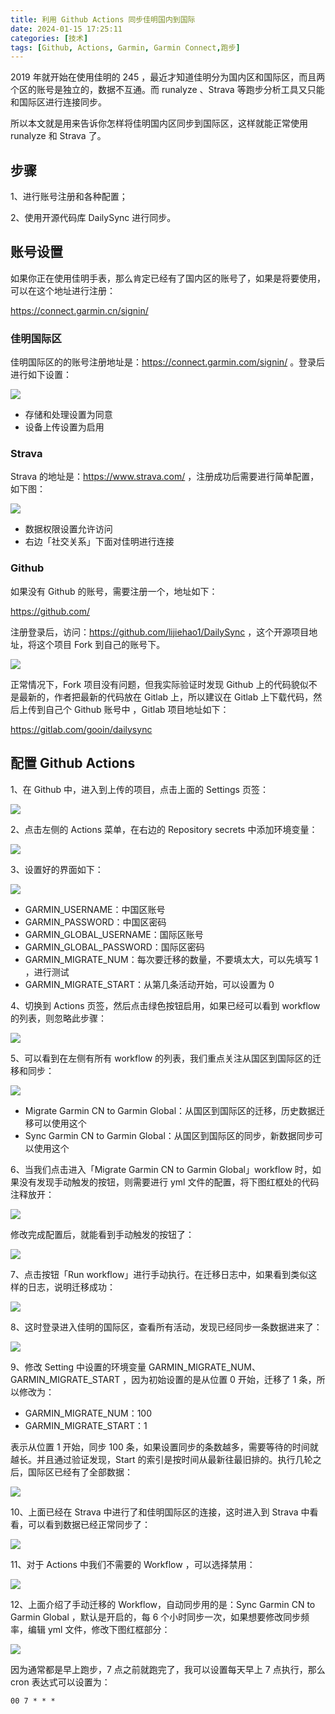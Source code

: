 ```yaml
---
title: 利用 Github Actions 同步佳明国内到国际
date: 2024-01-15 17:25:11
categories: [技术]
tags: [Github, Actions, Garmin, Garmin Connect,跑步]
---
```


2019 年就开始在使用佳明的 245 ，最近才知道佳明分为国内区和国际区，而且两个区的账号是独立的，数据不互通。而 runalyze 、Strava 等跑步分析工具又只能和国际区进行连接同步。

所以本文就是用来告诉你怎样将佳明国内区同步到国际区，这样就能正常使用  runalyze 和 Strava 了。
<!--more-->
## 步骤

1、进行账号注册和各种配置；

2、使用开源代码库 DailySync 进行同步。

## 账号设置

如果你正在使用佳明手表，那么肯定已经有了国内区的账号了，如果是将要使用，可以在这个地址进行注册：

https://connect.garmin.cn/signin/

### 佳明国际区

佳明国际区的的账号注册地址是：https://connect.garmin.com/signin/ 。登录后进行如下设置：

![](https://cdn.jsdelivr.net/gh/oec2003/hblog-images/img/202401150604663.webp)

* 存储和处理设置为同意
* 设备上传设置为启用

### Strava

Strava 的地址是：https://www.strava.com/ ，注册成功后需要进行简单配置，如下图：

![](https://cdn.jsdelivr.net/gh/oec2003/hblog-images/img/202401150604145.webp)

* 数据权限设置允许访问
* 右边「社交关系」下面对佳明进行连接

### Github

如果没有 Github 的账号，需要注册一个，地址如下：

https://github.com/

注册登录后，访问：https://github.com/lijiehao1/DailySync ，这个开源项目地址，将这个项目 Fork 到自己的账号下。

![](https://cdn.jsdelivr.net/gh/oec2003/hblog-images/img/202401150604835.webp)

正常情况下，Fork 项目没有问题，但我实际验证时发现 Github 上的代码貌似不是最新的，作者把最新的代码放在 Gitlab 上，所以建议在 Gitlab 上下载代码，然后上传到自己个 Github 账号中 ，Gitlab 项目地址如下：

https://gitlab.com/gooin/dailysync

## 配置 Github Actions

1、在 Github 中，进入到上传的项目，点击上面的 Settings 页签：

![](https://cdn.jsdelivr.net/gh/oec2003/hblog-images/img/202401150604917.webp)

2、点击左侧的 Actions 菜单，在右边的 Repository secrets 中添加环境变量： 

![](https://cdn.jsdelivr.net/gh/oec2003/hblog-images/img/202401150605472.webp)

3、设置好的界面如下：

![](https://cdn.jsdelivr.net/gh/oec2003/hblog-images/img/202401150605948.webp)

* GARMIN_USERNAME：中国区账号
* GARMIN_PASSWORD：中国区密码
* GARMIN_GLOBAL_USERNAME：国际区账号
* GARMIN_GLOBAL_PASSWORD：国际区密码
* GARMIN_MIGRATE_NUM：每次要迁移的数量，不要填太大，可以先填写 1 ，进行测试
* GARMIN_MIGRATE_START：从第几条活动开始，可以设置为 0

4、切换到 Actions 页签，然后点击绿色按钮启用，如果已经可以看到 workflow 的列表，则忽略此步骤：

![](https://cdn.jsdelivr.net/gh/oec2003/hblog-images/img/202401150606469.webp)

5、可以看到在左侧有所有 workflow 的列表，我们重点关注从国区到国际区的迁移和同步：

![](https://cdn.jsdelivr.net/gh/oec2003/hblog-images/img/202401150606029.webp)

* Migrate Garmin CN to Garmin Global：从国区到国际区的迁移，历史数据迁移可以使用这个
* Sync Garmin CN to Garmin Global：从国区到国际区的同步，新数据同步可以使用这个

6、当我们点击进入「Migrate Garmin CN to Garmin Global」workflow 时，如果没有发现手动触发的按钮，则需要进行 yml 文件的配置，将下图红框处的代码注释放开：

![](https://cdn.jsdelivr.net/gh/oec2003/hblog-images/img/202401150611337.webp)

修改完成配置后，就能看到手动触发的按钮了：

![](https://cdn.jsdelivr.net/gh/oec2003/hblog-images/img/202401150611877.webp)

7、点击按钮「Run workflow」进行手动执行。在迁移日志中，如果看到类似这样的日志，说明迁移成功：

![](https://cdn.jsdelivr.net/gh/oec2003/hblog-images/img/202401150611398.webp)

8、这时登录进入佳明的国际区，查看所有活动，发现已经同步一条数据进来了：

![](https://cdn.jsdelivr.net/gh/oec2003/hblog-images/img/202401150611626.webp)

9、修改 Setting 中设置的环境变量 GARMIN_MIGRATE_NUM、GARMIN_MIGRATE_START ，因为初始设置的是从位置 0 开始，迁移了 1 条，所以修改为：

* GARMIN_MIGRATE_NUM：100
* GARMIN_MIGRATE_START：1

表示从位置 1 开始，同步 100 条，如果设置同步的条数越多，需要等待的时间就越长。并且通过验证发现，Start 的索引是按时间从最新往最旧排的。执行几轮之后，国际区已经有了全部数据：

![](https://cdn.jsdelivr.net/gh/oec2003/hblog-images/img/202401150612454.webp)

10、上面已经在 Strava 中进行了和佳明国际区的连接，这时进入到 Strava 中看看，可以看到数据已经正常同步了：

![](https://cdn.jsdelivr.net/gh/oec2003/hblog-images/img/202401150612241.webp)

11、对于 Actions 中我们不需要的 Workflow ，可以选择禁用：

![](https://cdn.jsdelivr.net/gh/oec2003/hblog-images/img/202401150612644.webp)

12、上面介绍了手动迁移的 Workflow，自动同步用的是：Sync Garmin CN to Garmin Global ，默认是开启的，每 6 个小时同步一次，如果想要修改同步频率，编辑 yml 文件，修改下图红框部分：

![](https://cdn.jsdelivr.net/gh/oec2003/hblog-images/img/202401150613348.webp)

因为通常都是早上跑步，7 点之前就跑完了，我可以设置每天早上 7 点执行，那么 cron 表达式可以设置为：

```
00 7 * * *
```

